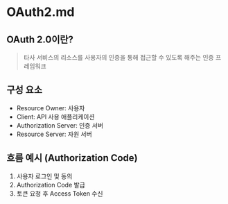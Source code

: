 # OAuth2.md

## OAuth 2.0이란?
> 타사 서비스의 리소스를 사용자의 인증을 통해 접근할 수 있도록 해주는 인증 프레임워크

## 구성 요소
- Resource Owner: 사용자
- Client: API 사용 애플리케이션
- Authorization Server: 인증 서버
- Resource Server: 자원 서버

## 흐름 예시 (Authorization Code)
1. 사용자 로그인 및 동의
2. Authorization Code 발급
3. 토큰 요청 후 Access Token 수신